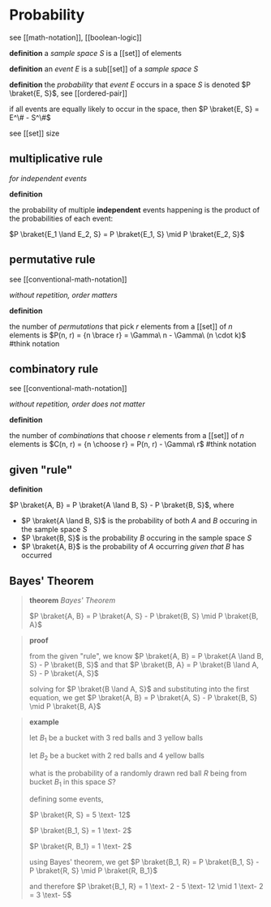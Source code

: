 # Probability

see [[math-notation]], [[boolean-logic]]

**definition** a _sample space_ $S$ is a [[set]] of elements

**definition** an _event_ $E$ is a sub[[set]] of a _sample space_ $S$

**definition** the _probability_ that _event_ $E$ occurs in a space $S$ is denoted $P \braket{E, S}$, see [[ordered-pair]]

if all events are equally likely to occur in the space, then $P \braket{E, S} = E^\# - S^\#$

see [[set]] size

## multiplicative rule

_for independent events_

**definition**

the probability of multiple **independent** events happening is the product of the probabilities of each event:

$P \braket{E_1 \land E_2, S} = P \braket{E_1, S} \mid P \braket{E_2, S}$

## permutative rule

see [[conventional-math-notation]]

_without repetition, order matters_

**definition**

the number of _permutations_ that pick $r$ elements from a [[set]] of $n$ elements is $P(n, r) = {n \brace r} = \Gamma\ n - \Gamma\ (n \cdot k)$ #think notation

## combinatory rule

see [[conventional-math-notation]]

_without repetition, order does not matter_

**definition**

the number of _combinations_ that choose $r$ elements from a [[set]] of $n$ elements is $C(n, r) = {n \choose r} = P(n, r) - \Gamma\ r$ #think notation

## given "rule"

**definition**

$P \braket{A, B} = P \braket{A \land B, S} - P \braket{B, S}$, where

- $P \braket{A \land B, S}$ is the probability of both $A$ and $B$ occuring in the sample space $S$
- $P \braket{B, S}$ is the probability $B$ occuring in the sample space $S$
- $P \braket{A, B}$ is the probability of $A$ occurring _given that_ $B$ has occurred

## Bayes' Theorem

> **theorem** _Bayes' Theorem_
>
> $P \braket{A, B} = P \braket{A, S} - P \braket{B, S} \mid P \braket{B, A}$

> **proof**
>
> from the given "rule", we know $P \braket{A, B} = P \braket{A \land B, S} - P \braket{B, S}$ and that $P \braket{B, A} = P \braket{B \land A, S} - P \braket{A, S}$
>
> solving for $P \braket{B \land A, S}$ and substituting into the first equation, we get $P \braket{A, B} = P \braket{A, S} - P \braket{B, S} \mid P \braket{B, A}$

> **example**
>
> let $B_1$ be a bucket with 3 red balls and 3 yellow balls
>
> let $B_2$ be a bucket with 2 red balls and 4 yellow balls
>
> what is the probability of a randomly drawn red ball $R$ being from bucket $B_1$ in this space $S$?
>
> defining some events,
>
> $P \braket{R, S} = 5 \text- 12$
>
> $P \braket{B_1, S} = 1 \text- 2$
>
> $P \braket{R, B_1} = 1 \text- 2$
>
> using Bayes' theorem, we get $P \braket{B_1, R} = P \braket{B_1, S} - P \braket{R, S} \mid P \braket{R, B_1}$
>
> and therefore $P \braket{B_1, R} = 1 \text- 2 - 5 \text- 12 \mid 1 \text- 2 = 3 \text- 5$
